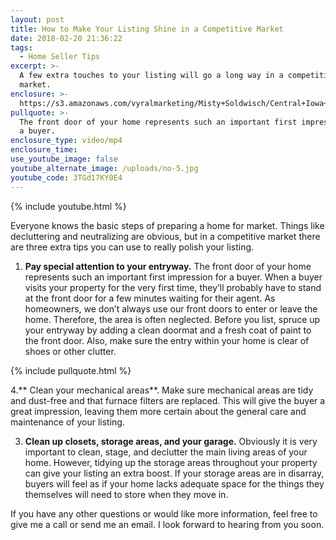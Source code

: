 ```yaml
---
layout: post
title: How to Make Your Listing Shine in a Competitive Market
date: 2018-02-20 21:36:22
tags:
  - Home Seller Tips
excerpt: >-
  A few extra touches to your listing will go a long way in a competitive
  market.
enclosure: >-
  https://s3.amazonaws.com/vyralmarketing/Misty+Soldwisch/Central+Iowa+Real+Estate+Agent-+How+to+Make+Your+Listing+Shine+in+a+Competitive+Market.mp4
pullquote: >-
  The front door of your home represents such an important first impression for
  a buyer.
enclosure_type: video/mp4
enclosure_time:
use_youtube_image: false
youtube_alternate_image: /uploads/no-5.jpg
youtube_code: 3TGd17KY0E4
---
```


{% include youtube.html %}

Everyone knows the basic steps of preparing a home for market. Things like decluttering and neutralizing are obvious, but in a competitive market there are three extra tips you can use to really polish your listing.

1. **Pay special attention to your entryway.** The front door of your home represents such an important first impression for a buyer. When a buyer visits your property for the very first time, they’ll probably have to stand at the front door for a few minutes waiting for their agent. As homeowners, we don’t always use our front doors to enter or leave the home. Therefore, the area is often neglected. Before you list, spruce up your entryway by adding a clean doormat and a fresh coat of paint to the front door. Also, make sure the entry within your home is clear of shoes or other clutter.

{% include pullquote.html %}

4.** Clean your mechanical areas**. Make sure mechanical areas are tidy and dust-free and that furnace filters are replaced. This will give the buyer a great impression, leaving them more certain about the general care and maintenance of your listing.&nbsp;

3. **Clean up closets, storage areas, and your garage.** Obviously it is very important to clean, stage, and declutter the main living areas of your home. However, tidying up the storage areas throughout your property can give your listing an extra boost. If your storage areas are in disarray, buyers will feel as if your home lacks adequate space for the things they themselves will need to store when they move in.&nbsp;

If you have any other questions or would like more information, feel free to give me a call or send me an email. I look forward to hearing from you soon.<br>&nbsp;